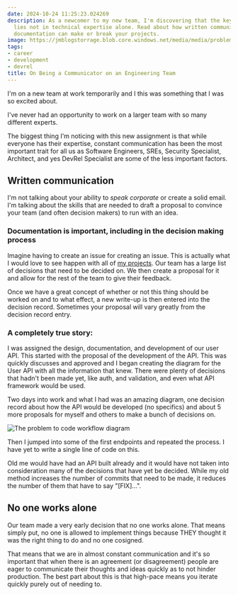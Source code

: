 ```yaml
---
date: 2024-10-24 11:25:23.024269
description: As a newcomer to my new team, I'm discovering that the key to success
  lies not in technical expertise alone. Read about how written communication and
  documentation can make or break your projects.
image: https://jmblogstorrage.blob.core.windows.net/media/media/problem-to-code-workflow.webp
tags:
- career
- development
- devrel
title: On Being a Communicator on an Engineering Team
---
```


I'm on a new team at work temporarily and I this was something that I was so excited about.

I've never had an opportunity to work on a larger team with so many different experts.

The biggest thing I'm noticing with this new assignment is that while everyone has their expertise, constant communication has been the most important trait for all us as Software Engineers, SREs, Security Specialist, Architect, and yes DevRel Specialist are some of the less important factors.

## Written communication

I'm not talking about your ability to _speak corporate_ or create a solid email. I'm talking about the skills that are needed to draft a proposal to convince your team (and often decision makers) to run with an idea.

### Documentation is important, including in the decision making process

Imagine having to create an issue for creating an issue. This is actually what I would love to see happen with all of [my projects](https://github.com/kjaymiller?tab=repositories). Our team has a large list of decisions that need to be decided on. We then create a proposal for it and allow for the rest of the team to give their feedback.

Once we have a great concept of whether or not this thing should be worked on and to what effect, a new write-up is then entered into the decision record. Sometimes your proposal will vary greatly from the decision record entry.

### A completely true story:

I was assigned the design, documentation, and development of our user API. This started with the proposal of the development of the API. This was quickly discusses and approved and I began creating the diagram for the User API with all the information that knew. There were plenty of decisions that hadn't been made yet, like auth, and validation, and even what API framework would be used.

Two days into work and what I had was an amazing diagram, one decision record about how the API would be developed (no specifics) and about 5 more proposals for myself and others to make a bunch of decisions on.

![The problem to code workflow diagram](https://jmblogstorrage.blob.core.windows.net/media/media/problem-to-code-workflow.webp)

Then I jumped into some of the first endpoints and repeated the process. I have yet to write a single line of code on this.

Old me would have had an API built already and it would have not taken into consideration many of the decisions that have yet be decided. While my old method increases the number of commits that need to be made, it reduces the number of them that have to say "[FIX]...".

## No one works alone

Our team made a very early decision that no one works alone. That means simply put, no one is allowed to implement things because THEY thought it was the right thing to do and no one cosigned.

That means that we are in almost constant communication and it's so important that when there is an agreement (or disagreement) people are eager to communicate their thoughts and ideas quickly as to not hinder production. The best part about this is that high-pace means you iterate quickly purely out of needing to.
